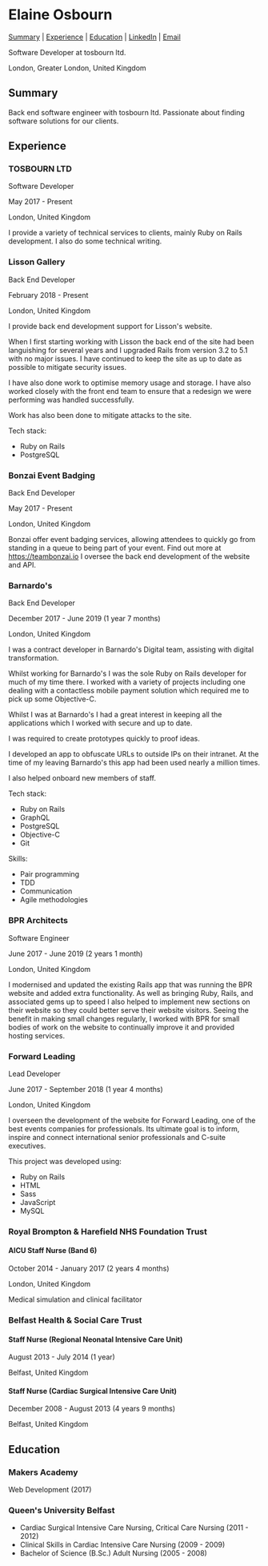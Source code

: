 # Elaine Osbourn

[Summary](#summary) | [Experience](#experience) | [Education](#education) | [LinkedIn](https://www.linkedin.com/in/elaine-osbourn-37a20636/) | [Email](elaine@tosbourn.com)

Software Developer at tosbourn ltd.

London, Greater London, United Kingdom

## Summary

Back end software engineer with tosbourn ltd. Passionate about
finding software solutions for our clients.

## Experience
### TOSBOURN LTD

Software Developer

May 2017 - Present

London, United Kingdom

I provide a variety of technical services to clients, mainly Ruby on Rails
development. I also do some technical writing.

### Lisson Gallery

Back End Developer

February 2018 - Present

London, United Kingdom

I provide back end development support for Lisson's website.

When I first starting working with Lisson the back end of the site had been
languishing for several years and I upgraded Rails from version 3.2 to 5.1 with
no major issues. I have continued to keep the site as up to date as possible to
mitigate security issues.

I have also done work to optimise memory usage and storage. I have also
worked closely with the front end team to ensure that a redesign we were
performing was handled successfully.

Work has also been done to mitigate attacks to the site.

Tech stack:

- Ruby on Rails
- PostgreSQL

### Bonzai Event Badging

Back End Developer

May 2017 - Present

London, United Kingdom

Bonzai offer event badging services, allowing attendees to quickly go from
standing in a queue to being part of your event.
Find out more at https://teambonzai.io
I oversee the back end development of the website and API.

### Barnardo's

Back End Developer

December 2017 - June 2019 (1 year 7 months)

London, United Kingdom

I was a contract developer in Barnardo's Digital team, assisting with digital
transformation.

Whilst working for Barnardo's I was the sole Ruby on Rails developer for much
of my time there. I worked with a variety of projects including one dealing with
a contactless mobile payment solution which required me to pick up some
Objective-C.

Whilst I was at Barnardo's I had a great interest in keeping all the applications
which I worked with secure and up to date.

I was required to create prototypes quickly to proof ideas.

I developed an app to obfuscate URLs to outside IPs on their intranet. At the
time of my leaving Barnardo's this app had been used nearly a million times.

I also helped onboard new members of staff.

Tech stack:

- Ruby on Rails
- GraphQL
- PostgreSQL
- Objective-C
- Git

Skills:

- Pair programming
- TDD
- Communication
- Agile methodologies

### BPR Architects

Software Engineer

June 2017 - June 2019 (2 years 1 month)

London, United Kingdom

I modernised and updated the existing Rails app that was running the BPR
website and added extra functionality.
As well as bringing Ruby, Rails, and associated gems up to speed I also
helped to implement new sections on their website so they could better serve
their website visitors.
Seeing the benefit in making small changes regularly, I worked with BPR for
small bodies of work on the website to continually improve it and provided
hosting services.

### Forward Leading

Lead Developer

June 2017 - September 2018 (1 year 4 months)

London, United Kingdom

I overseen the development of the website for Forward Leading, one of the
best events companies for professionals. Its ultimate goal is to inform, inspire
and connect international senior professionals and C-suite executives.

This project was developed using:
- Ruby on Rails
- HTML
- Sass
- JavaScript
- MySQL

### Royal Brompton & Harefield NHS Foundation Trust
#### AICU Staff Nurse (Band 6)
October 2014 - January 2017 (2 years 4 months)

London, United Kingdom

Medical simulation and clinical facilitator

### Belfast Health & Social Care Trust
#### Staff Nurse (Regional Neonatal Intensive Care Unit)
August 2013 - July 2014 (1 year)

Belfast, United Kingdom

#### Staff Nurse (Cardiac Surgical Intensive Care Unit)
December 2008 - August 2013 (4 years 9 months)

Belfast, United Kingdom

## Education

### Makers Academy
Web Development (2017)

### Queen's University Belfast

- Cardiac Surgical Intensive Care Nursing, Critical Care Nursing (2011 - 2012)
- Clinical Skills in Cardiac Intensive Care Nursing (2009 - 2009)
- Bachelor of Science (B.Sc.) Adult Nursing (2005 - 2008)
